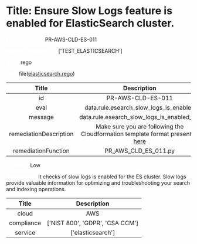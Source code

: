 



# Title: Ensure Slow Logs feature is enabled for ElasticSearch cluster.


***<font color="white">Master Test Id:</font>*** PR-AWS-CLD-ES-011

***<font color="white">Master Snapshot Id:</font>*** ['TEST_ELASTICSEARCH']

***<font color="white">type:</font>*** rego

***<font color="white">rule:</font>*** file([elasticsearch.rego])  
  
  
  
  

|Title|Description|
| :---: | :---: |
|id|PR-AWS-CLD-ES-011|
|eval|data.rule.esearch_slow_logs_is_enabled|
|message|data.rule.esearch_slow_logs_is_enabled_err|
|remediationDescription|Make sure you are following the Cloudformation template format presented <a href='https://boto3.amazonaws.com/v1/documentation/api/latest/reference/services/es.html#ElasticsearchService.Client.describe_elasticsearch_domain' target='_blank'>here</a>|
|remediationFunction|PR_AWS_CLD_ES_011.py|


***<font color="white">Severity:</font>*** Low

***<font color="white">Description:</font>*** It checks of slow logs is enabled for the ES cluster. Slow logs provide valuable information for optimizing and troubleshooting your search and indexing operations.  
  
  

|Title|Description|
| :---: | :---: |
|cloud|AWS|
|compliance|['NIST 800', 'GDPR', 'CSA CCM']|
|service|['elasticsearch']|



[elasticsearch.rego]: https://github.com/prancer-io/prancer-compliance-test/tree/master/aws/cloud/elasticsearch.rego
